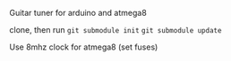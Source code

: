 Guitar tuner for arduino and atmega8

clone, then run 
`git submodule init`
`git submodule update`

Use 8mhz clock for atmega8 (set fuses)
